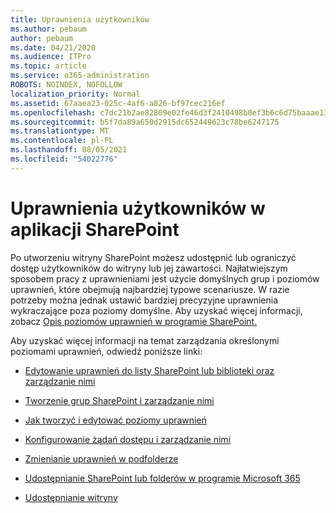 ```yaml
---
title: Uprawnienia użytkowników
ms.author: pebaum
author: pebaum
ms.date: 04/21/2020
ms.audience: ITPro
ms.topic: article
ms.service: o365-administration
ROBOTS: NOINDEX, NOFOLLOW
localization_priority: Normal
ms.assetid: 67aaea23-025c-4af6-a826-bf97cec216ef
ms.openlocfilehash: c7dc21b2ae82809e02fe46d3f2410498b0ef3b6c6d75baaae1361b29a4d387d6
ms.sourcegitcommit: b5f7da89a650d2915dc652449623c78be6247175
ms.translationtype: MT
ms.contentlocale: pl-PL
ms.lasthandoff: 08/05/2021
ms.locfileid: "54022776"
---
```

# <a name="user-permissions-in-sharepoint"></a>Uprawnienia użytkowników w aplikacji SharePoint

Po utworzeniu witryny SharePoint możesz udostępnić lub ograniczyć dostęp użytkowników do witryny lub jej zawartości. Najłatwiejszym sposobem pracy z uprawnieniami [](https://docs.microsoft.com/sharepoint/default-sharepoint-groups) jest użycie domyślnych grup i poziomów uprawnień, które obejmują najbardziej typowe scenariusze. W razie potrzeby można jednak ustawić bardziej precyzyjne uprawnienia wykraczające poza poziomy domyślne. Aby uzyskać więcej informacji, zobacz [Opis poziomów uprawnień w programie SharePoint.](https://docs.microsoft.com/sharepoint/understanding-permission-levels)

Aby uzyskać więcej informacji na temat zarządzania określonymi poziomami uprawnień, odwiedź poniższe linki:

- [Edytowanie uprawnień do listy SharePoint lub biblioteki oraz zarządzanie nimi](https://support.office.com/article/customize-permissions-for-a-sharepoint-list-or-library-02d770f3-59eb-4910-a608-5f84cc297782)

- [Tworzenie grup SharePoint i zarządzanie nimi](https://docs.microsoft.com/sharepoint/customize-sharepoint-site-permissions)

- [Jak tworzyć i edytować poziomy uprawnień](https://docs.microsoft.com/sharepoint/how-to-create-and-edit-permission-levels)

- [Konfigurowanie żądań dostępu i zarządzanie nimi](https://support.office.com/article/set-up-and-manage-access-requests-94b26e0b-2822-49d4-929a-8455698654b3)

- [Zmienianie uprawnień w podfolderze](https://support.office.com/article/change-the-permissions-on-a-subfolder-5427bd7c-f20a-4f75-8cf2-5359dd45a1a6)

- [Udostępnianie SharePoint lub folderów w programie Microsoft 365](https://support.office.com/article/share-sharepoint-files-or-folders-1fe37332-0f9a-4719-970e-d2578da4941c)

- [Udostępnianie witryny](https://support.office.com/article/share-a-site-958771a8-d041-4eb8-b51c-afea2eae3658)
